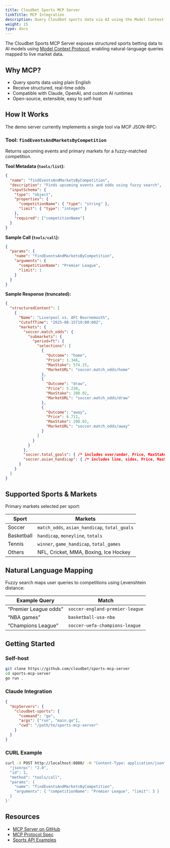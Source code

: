 ```yaml
---
title: Cloudbet Sports MCP Server
linkTitle: MCP Integration
description: Query Cloudbet sports data via AI using the Model Context Protocol.
weight: 15
type: docs
---
```


The Cloudbet Sports MCP Server exposes structured sports betting data to AI models using [Model Context Protocol](https://modelcontextprotocol.io/), enabling natural-language queries mapped to live market data.

## Why MCP?

- Query sports data using plain English
- Receive structured, real-time odds
- Compatible with Claude, OpenAI, and custom AI runtimes
- Open-source, extensible, easy to self-host

## How It Works

The demo server currently implements a single tool via MCP JSON-RPC:

### Tool: `findEventsAndMarketsByCompetition`

Returns upcoming events and primary markets for a fuzzy-matched competition.

**Tool Metadata (`tools/list`):**
```json
{
  "name": "findEventsAndMarketsByCompetition",
  "description": "Finds upcoming events and odds using fuzzy search",
  "inputSchema": {
    "type": "object",
    "properties": {
      "competitionName": { "type": "string" },
      "limit": { "type": "integer" }
    },
    "required": ["competitionName"]
  }
}
```

**Sample Call (`tools/call`):**

```json
{
  "params": {
    "name": "findEventsAndMarketsByCompetition",
    "arguments": {
      "competitionName": "Premier League",
      "limit": 1
    }
  }
}
```

**Sample Response (truncated):**

```json
{
  "structuredContent": [
    {
      "Name": "Liverpool vs. AFC Bournemouth",
      "CutoffTime": "2025-08-15T19:00:00Z",
      "markets": {
        "soccer.match_odds": {
          "submarkets": {
            "period=ft": {
              "selections": [
                {
                  "Outcome": "home",
                  "Price": 1.346,
                  "MaxStake": 574.15,
                  "MarketURL": "soccer.match_odds/home"
                },
                {
                  "Outcome": "draw",
                  "Price": 5.238,
                  "MaxStake": 208.02,
                  "MarketURL": "soccer.match_odds/draw"
                },
                {
                  "Outcome": "away",
                  "Price": 6.711,
                  "MaxStake": 208.02,
                  "MarketURL": "soccer.match_odds/away"
                }
              ]
            }
          }
        },
        "soccer.total_goals": { /* includes over/under, Price, MaxStake */ },
        "soccer.asian_handicap": { /* includes line, sides, Price, MaxStake */ }
      }
    }
  ]
}
```

## Supported Sports & Markets

Primary markets selected per sport:

| Sport      | Markets                                       |
| ---------- | --------------------------------------------- |
| Soccer     | `match_odds`, `asian_handicap`, `total_goals` |
| Basketball | `handicap`, `moneyline`, `totals`             |
| Tennis     | `winner`, `game_handicap`, `total_games`      |
| Others     | NFL, Cricket, MMA, Boxing, Ice Hockey         |

## Natural Language Mapping

Fuzzy search maps user queries to competitions using Levenshtein distance:

| Example Query         | Match                           |
| --------------------- | ------------------------------- |
| “Premier League odds” | `soccer-england-premier-league` |
| “NBA games”           | `basketball-usa-nba`            |
| “Champions League”    | `soccer-uefa-champions-league`  |

## Getting Started

### Self-host

```bash
git clone https://github.com/cloudbet/sports-mcp-server
cd sports-mcp-server
go run .
```

### Claude Integration

```json
{
  "mcpServers": {
    "cloudbet-sports": {
      "command": "go",
      "args": ["run", "main.go"],
      "cwd": "/path/to/sports-mcp-server"
    }
  }
}
```

### CURL Example

```bash
curl -X POST http://localhost:8080/ -H "Content-Type: application/json" -d '{
  "jsonrpc": "2.0",
  "id": 1,
  "method": "tools/call",
  "params": {
    "name": "findEventsAndMarketsByCompetition",
    "arguments": { "competitionName": "Premier League", "limit": 3 }
  }
}'
```

## Resources

* [MCP Server on GitHub](https://github.com/cloudbet/sports-mcp-server)
* [MCP Protocol Spec](https://modelcontextprotocol.io/)
* [Sports API Examples](/docs/sports/api/examples/)
